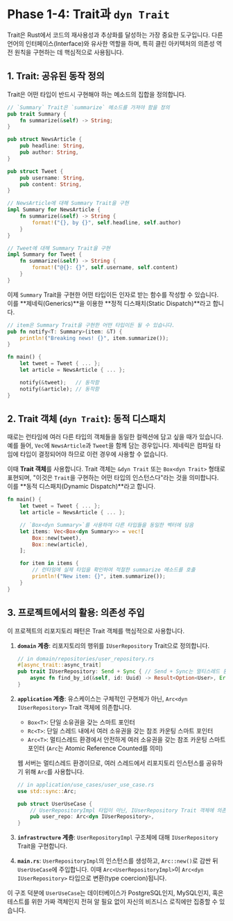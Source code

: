 # Phase 1-4: Trait과 `dyn Trait`

Trait은 Rust에서 코드의 재사용성과 추상화를 달성하는 가장 중요한 도구입니다. 다른 언어의 인터페이스(Interface)와 유사한 역할을 하며, 특히 클린 아키텍처의 의존성 역전 원칙을 구현하는 데 핵심적으로 사용됩니다.

## 1. Trait: 공유된 동작 정의

Trait은 어떤 타입이 반드시 구현해야 하는 메소드의 집합을 정의합니다.

```rust
// `Summary` Trait은 `summarize` 메소드를 가져야 함을 정의
pub trait Summary {
    fn summarize(&self) -> String;
}

pub struct NewsArticle {
    pub headline: String,
    pub author: String,
}

pub struct Tweet {
    pub username: String,
    pub content: String,
}

// NewsArticle에 대해 Summary Trait을 구현
impl Summary for NewsArticle {
    fn summarize(&self) -> String {
        format!("{}, by {}", self.headline, self.author)
    }
}

// Tweet에 대해 Summary Trait을 구현
impl Summary for Tweet {
    fn summarize(&self) -> String {
        format!("@{}: {}", self.username, self.content)
    }
}
```

이제 `Summary` Trait을 구현한 어떤 타입이든 인자로 받는 함수를 작성할 수 있습니다. 이를 **제네릭(Generics)**을 이용한 **정적 디스패치(Static Dispatch)**라고 합니다.

```rust
// item은 Summary Trait을 구현한 어떤 타입이든 될 수 있습니다.
pub fn notify<T: Summary>(item: &T) {
    println!("Breaking news! {}", item.summarize());
}

fn main() {
    let tweet = Tweet { ... };
    let article = NewsArticle { ... };

    notify(&tweet);   // 동작함
    notify(&article); // 동작함
}
```

## 2. Trait 객체 (`dyn Trait`): 동적 디스패치

때로는 런타임에 여러 다른 타입의 객체들을 동일한 컬렉션에 담고 싶을 때가 있습니다. 예를 들어, `Vec`에 `NewsArticle`과 `Tweet`을 함께 담는 경우입니다. 제네릭은 컴파일 타임에 타입이 결정되어야 하므로 이런 경우에 사용할 수 없습니다.

이때 **Trait 객체**를 사용합니다. Trait 객체는 `&dyn Trait` 또는 `Box<dyn Trait>` 형태로 표현되며, "이것은 `Trait`을 구현하는 어떤 타입의 인스턴스다"라는 것을 의미합니다. 이를 **동적 디스패치(Dynamic Dispatch)**라고 합니다.

```rust
fn main() {
    let tweet = Tweet { ... };
    let article = NewsArticle { ... };

    // `Box<dyn Summary>`를 사용하여 다른 타입들을 동일한 벡터에 담음
    let items: Vec<Box<dyn Summary>> = vec![
        Box::new(tweet),
        Box::new(article),
    ];

    for item in items {
        // 런타임에 실제 타입을 확인하여 적절한 summarize 메소드를 호출
        println!("New item: {}", item.summarize());
    }
}
```

## 3. 프로젝트에서의 활용: 의존성 주입

이 프로젝트의 리포지토리 패턴은 Trait 객체를 핵심적으로 사용합니다.

1.  **`domain` 계층**: 리포지토리의 행위를 `IUserRepository` Trait으로 정의합니다.

    ```rust
    // in domain/repositories/user_repository.rs
    #[async_trait::async_trait]
    pub trait IUserRepository: Send + Sync { // Send + Sync는 멀티스레드 환경에서 안전하게 공유하기 위해 필요
        async fn find_by_id(&self, id: Uuid) -> Result<Option<User>, Error>;
    }
    ```

2.  **`application` 계층**: 유스케이스는 구체적인 구현체가 아닌, `Arc<dyn IUserRepository>` Trait 객체에 의존합니다.
    -   `Box<T>`: 단일 소유권을 갖는 스마트 포인터
    -   `Rc<T>`: 단일 스레드 내에서 여러 소유권을 갖는 참조 카운팅 스마트 포인터
    -   `Arc<T>`: 멀티스레드 환경에서 안전하게 여러 소유권을 갖는 참조 카운팅 스마트 포인터 (`Arc`는 Atomic Reference Counted를 의미)

    웹 서버는 멀티스레드 환경이므로, 여러 스레드에서 리포지토리 인스턴스를 공유하기 위해 `Arc`를 사용합니다.

    ```rust
    // in application/use_cases/user_use_case.rs
    use std::sync::Arc;

    pub struct UserUseCase {
        // UserRepositoryImpl 타입이 아닌, IUserRepository Trait 객체에 의존
        pub user_repo: Arc<dyn IUserRepository>,
    }
    ```

3.  **`infrastructure` 계층**: `UserRepositoryImpl` 구조체에 대해 `IUserRepository` Trait을 구현합니다.

4.  **`main.rs`**: `UserRepositoryImpl`의 인스턴스를 생성하고, `Arc::new()`로 감싼 뒤 `UserUseCase`에 주입합니다. 이때 `Arc<UserRepositoryImpl>`이 `Arc<dyn IUserRepository>` 타입으로 변환(type coercion)됩니다.

이 구조 덕분에 `UserUseCase`는 데이터베이스가 PostgreSQL인지, MySQL인지, 혹은 테스트를 위한 가짜 객체인지 전혀 알 필요 없이 자신의 비즈니스 로직에만 집중할 수 있습니다.
